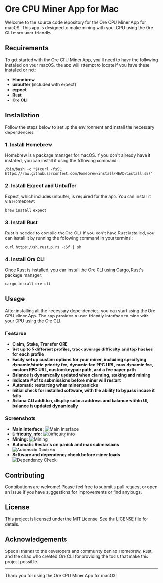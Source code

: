 
# Ore CPU Miner App for Mac

Welcome to the source code repository for the Ore CPU Miner App for macOS. This app is designed to make mining with your CPU using the Ore CLI more user-friendly.



## Requirements

To get started with the Ore CPU Miner App, you'll need to have the following installed on your macOS, the app will attempt to locate if you have these installed or not:

- **Homebrew**
- **unbuffer** (included with expect)
- **expect**
- **Rust**
- **Ore CLI**

## Installation

Follow the steps below to set up the environment and install the necessary dependencies:

### 1. Install Homebrew

Homebrew is a package manager for macOS. If you don't already have it installed, you can install it using the following command:


```/bin/bash -c "$(curl -fsSL https://raw.githubusercontent.com/Homebrew/install/HEAD/install.sh)"```

### 2. Install Expect and Unbuffer

Expect, which includes unbuffer, is required for the app. You can install it via Homebrew:


```brew install expect```

### 3. Install Rust

Rust is needed to compile the Ore CLI. If you don't have Rust installed, you can install it by running the following command in your terminal:

```curl https://sh.rustup.rs -sSf | sh```

### 4. Install Ore CLI

Once Rust is installed, you can install the Ore CLI using Cargo, Rust's package manager:


```cargo install ore-cli```

## Usage

After installing all the necessary dependencies, you can start using the Ore CPU Miner App. The app provides a user-friendly interface to mine with your CPU using the Ore CLI.

### Features

- **Claim, Stake, Transfer ORE**
- **Set up to 5 different profiles, track average difficulty and top hashes for each profile**
- **Easily set up custom options for your miner, including specifying dynamic/static priority fee, dynamic fee RPC URL, max dynamic fee, custom RPC URL, custom keypair path, and a fee payer path**
- **Balance is dynamically updated when claiming, staking and mining**
- **Indicate # of tx submissions before miner will restart**
- **Automatic restarting when miner panicks**
- **Initial check for installed software, with the ability to bypass incase it fails**
- **Solana CLI addition, display solana address and balance within UI, balance is updated dynamically**

### Screenshots

- **Main Interface:** ![Main Interface](https://i.imgur.com/qWD0Nn8.png)
- **Difficulty Info:** ![Difficulty Info](https://i.imgur.com/LrMcoEq.png)
- **Mining:** ![Mining](https://i.imgur.com/BA5WbbJ.png)
- **Automatic Restarts on panick and max submissions** ![Automatic Restarts](https://i.imgur.com/QjWM2PA.png)
- **Software and dependency check before miner loads** ![Dependency Check](https://i.imgur.com/HIYhH1Q.png)

## Contributing

Contributions are welcome! Please feel free to submit a pull request or open an issue if you have suggestions for improvements or find any bugs.

## License

This project is licensed under the MIT License. See the [LICENSE](LICENSE) file for details.

## Acknowledgements

Special thanks to the developers and community behind Homebrew, Rust, and the chad who created Ore CLI for providing the tools that make this project possible.

---

Thank you for using the Ore CPU Miner App for macOS!